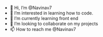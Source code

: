 - 👋 Hi, I’m @Navinav7
- 👀 I’m interested in learning how to code.
- 🌱 I’m currently learning front end 
- 💞️ I’m looking to collaborate on my projects 
- 📫 How to reach me @Navinav7

<!---
Navinav7/Navinav7 is a ✨ special ✨ repository because its `README.md` (this file) appears on your GitHub profile.
You can click the Preview link to take a look at your changes.
--->
